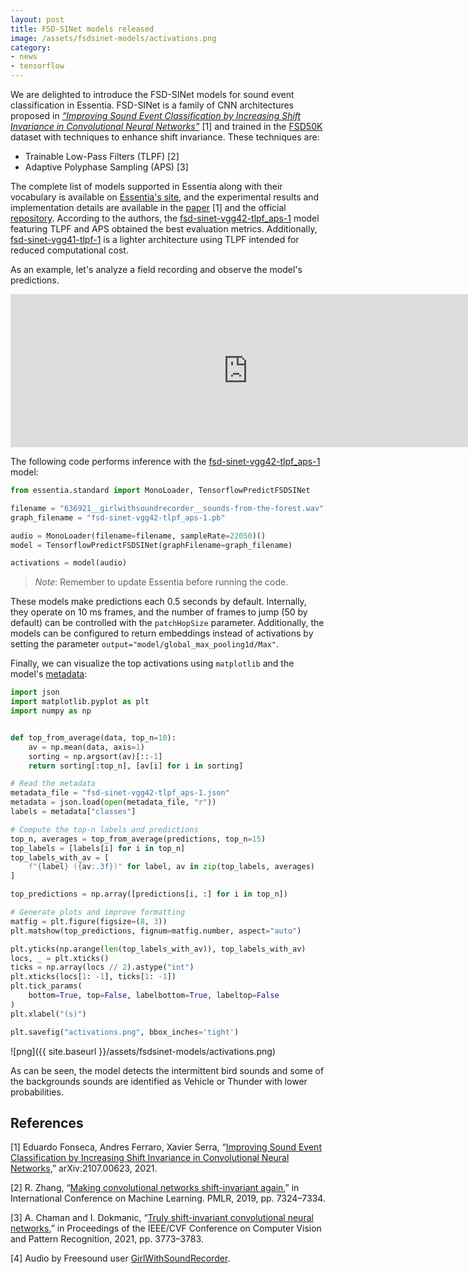 ```yaml
---
layout: post
title: FSD-SINet models released
image: /assets/fsdsinet-models/activations.png
category:
- news
- tensorflow
---
```


We are delighted to introduce the FSD-SINet models for sound event classification in Essentia.
FSD-SINet is a family of CNN architectures proposed in [*“Improving Sound Event Classification by Increasing Shift Invariance in Convolutional Neural Networks”*](https://arxiv.org/abs/2107.00623) [1] and trained in the [FSD50K](https://zenodo.org/record/4060432) dataset with techniques to enhance shift invariance.
These techniques are:
 - Trainable Low-Pass Filters (TLPF) [2]
 - Adaptive Polyphase Sampling (APS) [3]

The complete list of models supported in Essentia along with their vocabulary is available on [Essentia's site](https://essentia.upf.edu/models.html#fsd-sinet), and the experimental results and implementation details are available in the [paper](https://arxiv.org/abs/2107.00623) [1] and the official [repository](https://github.com/edufonseca/shift_sec).
According to the authors, the [fsd-sinet-vgg42-tlpf_aps-1](https://essentia.upf.edu/models/audio-event-recognition/fsd-sinet/fsd-sinet-vgg42-tlpf_aps-1.pb) model featuring TLPF and APS obtained the best evaluation metrics.
Additionally, [fsd-sinet-vgg41-tlpf-1](https://essentia.upf.edu/models/audio-event-recognition/fsd-sinet/fsd-sinet-vgg41-tlpf-1.pb) is a lighter architecture using TLPF intended for reduced computational cost.

As an example, let's analyze a field recording and observe the model's predictions.

<iframe frameborder="0" scrolling="no" src="https://freesound.org/embed/sound/iframe/636921/simple/large/" width="760" height="245"></iframe>

The following code performs inference with the [fsd-sinet-vgg42-tlpf_aps-1](https://essentia.upf.edu/models/audio-event-recognition/fsd-sinet/fsd-sinet-vgg42-tlpf_aps-1.pb) model:

```python
from essentia.standard import MonoLoader, TensorflowPredictFSDSINet

filename = "636921__girlwithsoundrecorder__sounds-from-the-forest.wav"
graph_filename = "fsd-sinet-vgg42-tlpf_aps-1.pb"

audio = MonoLoader(filename=filename, sampleRate=22050)()
model = TensorflowPredictFSDSINet(graphFilename=graph_filename)

activations = model(audio)
```
> *Note*: Remember to update Essentia before running the code.

These models make predictions each 0.5 seconds by default.
Internally, they operate on 10 ms frames, and the number of frames to jump (50 by default) can be controlled with the `patchHopSize` parameter.
Additionally, the models can be configured to return embeddings instead of activations by setting the parameter `output="model/global_max_pooling1d/Max"`.

Finally, we can visualize the top activations using `matplotlib` and the model's [metadata](https://essentia.upf.edu/models/audio-event-recognition/fsd-sinet/fsd-sinet-vgg42-tlpf_aps-1.json):

```python
import json
import matplotlib.pyplot as plt
import numpy as np


def top_from_average(data, top_n=10):
    av = np.mean(data, axis=1)
    sorting = np.argsort(av)[::-1]
    return sorting[:top_n], [av[i] for i in sorting]

# Read the metadata
metadata_file = "fsd-sinet-vgg42-tlpf_aps-1.json"
metadata = json.load(open(metadata_file, "r"))
labels = metadata["classes"]

# Compute the top-n labels and predictions
top_n, averages = top_from_average(predictions, top_n=15)
top_labels = [labels[i] for i in top_n]
top_labels_with_av = [
    f"{label} ({av:.3f})" for label, av in zip(top_labels, averages)
]

top_predictions = np.array([predictions[i, :] for i in top_n])

# Generate plots and improve formatting
matfig = plt.figure(figsize=(8, 3))
plt.matshow(top_predictions, fignum=matfig.number, aspect="auto")

plt.yticks(np.arange(len(top_labels_with_av)), top_labels_with_av)
locs, _ = plt.xticks()
ticks = np.array(locs // 2).astype("int")
plt.xticks(locs[1: -1], ticks[1: -1])
plt.tick_params(
    bottom=True, top=False, labelbottom=True, labeltop=False
)
plt.xlabel("(s)")

plt.savefig("activations.png", bbox_inches='tight')
```

![png]({{ site.baseurl }}/assets/fsdsinet-models/activations.png)

As can be seen, the model detects the intermittent bird sounds and some of the backgrounds sounds are identified as Vehicle or Thunder with lower probabilities.

## References

[1] Eduardo Fonseca, Andres Ferraro, Xavier Serra, “[Improving Sound Event Classification by Increasing Shift Invariance in Convolutional Neural Networks](https://arxiv.org/abs/2107.00623),” arXiv:2107.00623, 2021.

[2] R. Zhang, “[Making convolutional networks shift-invariant again](https://arxiv.org/abs/1904.11486),” in International Conference on Machine Learning. PMLR, 2019, pp. 7324–7334.

[3] A. Chaman and I. Dokmanic, “[Truly shift-invariant convolutional neural networks](https://arxiv.org/abs/2011.14214),” in Proceedings of the IEEE/CVF Conference on Computer Vision and Pattern Recognition, 2021, pp. 3773–3783.

[4] Audio by Freesound user [GirlWithSoundRecorder](https://freesound.org/people/GirlWithSoundRecorder/sounds/636921/).

